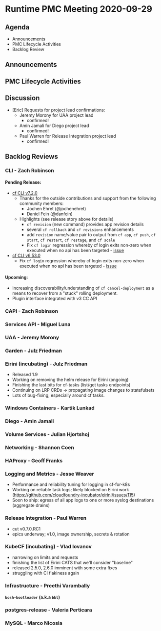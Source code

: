 # Runtime PMC Meeting 2020-09-29

## Agenda

* Announcements
* PMC Lifecycle Activities
* Backlog Review


## Announcements


## PMC Lifecycle Activities


## Discussion

- [Eric] Requests for project lead confirmations:
  - Jeremy Morony for UAA project lead
    - confirmed!
  - Amin Jamali for Diego project lead
    - confirmed!
  - Paul Warren for Release Integration project lead
    - confirmed!


## Backlog Reviews

### CLI - Zach Robinson
#### Pending Release:
- [cf CLI v7.2.0](https://www.pivotaltracker.com/story/show/174832798)
  - Thanks for the outside contributions and support from the following community members:
    - Jochen Ehret (@jochenehret)
    - Daniel Fein  (@danfein)
  - Highlights (see release story above for details)
    - `cf revision` (new command) provides app revision details
    - several `cf rollback` and `cf revisions` enhancements
    - add `revision` name/value pair to output from `cf app`, `cf push`, `cf start`, `cf restart`, `cf restage`, and `cf scale`
    - Fix `cf login` regression whereby cf login exits non-zero when executed when no api has been targeted - [issue](https://github.com/cloudfoundry/cli/issues/2011)
- [cf CLI v6.53.0](https://www.pivotaltracker.com/story/show/174832791)
  - Fix `cf login` regression whereby cf login exits non-zero when executed when no api has been targeted - [issue](https://github.com/cloudfoundry/cli/issues/2011)
#### Upcoming:
- Increasing discoverability/understanding of `cf cancel-deployment` as a means to recover from a "stuck" rolling deployment.
- Plugin interface integrated with v3 CC API

### CAPI - Zach Robinson


### Services API - Miguel Luna


### UAA - Jeremy Morony


### Garden - Julz Friedman


### Eirini (incubating) - Julz Friedman
- Released 1.9
- Working on removing the helm release for Eirini (ongoing)
- Finishing the last bits for cf-tasks (list/get tasks endpoints)
- Continuing on LRP CRDs -> propagating image changes to statefulsets
- Lots of bug-fixing, especially around cf tasks. 


### Windows Containers - Kartik Lunkad


### Diego - Amin Jamali


### Volume Services - Julian Hjortshoj


### Networking - Shannon Coen


### HAProxy - Geoff Franks


### Logging and Metrics - Jesse Weaver
- Performance and reliability tuning for logging in cf-for-k8s
- Working on reliable task logs; likely blocked on Eirini work (https://github.com/cloudfoundry-incubator/eirini/issues/115)
- Soon to ship: egress of all app logs to one or more syslog destinations (aggregate drains)

### Release Integration - Paul Warren

- cut v0.7.0.RC1
- epics underway; v1.0, image ownership, secrets & rotation

### KubeCF (incubating) - Vlad Iovanov

- narrowing on limits and requests
- finishing the list of Eirini CATS that we'll consider "baseline"
- released 2.5.0, 2.6.0 imminent with some extra fixes
- struggling with CI flakiness again

### Infrastructure - Preethi Varambally

#### `bosh-bootloader` (a.k.a `bbl`)


### postgres-release - Valeria Perticara


### MySQL - Marco Nicosia
